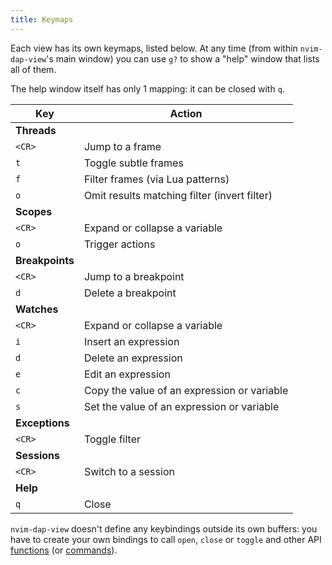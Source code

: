 ```yaml
---
title: Keymaps
---
```


Each view has its own keymaps, listed below. At any time (from within `nvim-dap-view`'s main window) you can use `g?` to show a "help" window that lists all of them.

The help window itself has only 1 mapping: it can be closed with `q`.

| Key    | Action                                       |
| ------ | -------------------------------------------- |
| **Threads**                                           |
| `<CR>` | Jump to a frame                              |
|    `t` | Toggle subtle frames                         |
|    `f` | Filter frames (via Lua patterns)             |
|    `o` | Omit results matching filter (invert filter) |
| **Scopes**                                            |
| `<CR>` | Expand or collapse a variable                |
|    `o` | Trigger actions                              |
| **Breakpoints**                                       |
| `<CR>` | Jump to a breakpoint                         |
|    `d` | Delete a breakpoint                          |
| **Watches**                                           |
| `<CR>` | Expand or collapse a variable                |
|    `i` | Insert an expression                         |
|    `d` | Delete an expression                         |
|    `e` | Edit an expression                           |
|    `c` | Copy the value of an expression or variable  |
|    `s` | Set the value of an expression or variable   |
| **Exceptions**                                        |
| `<CR>` | Toggle filter                                |
| **Sessions**                                          |
| `<CR>` | Switch to a session                          |
| **Help**                                              |
|    `q` | Close                                        |

`nvim-dap-view` doesn't define any keybindings outside its own buffers: you have to create your own bindings to call `open`, `close` or `toggle` and other API [functions](api) (or [commands](commands)).
